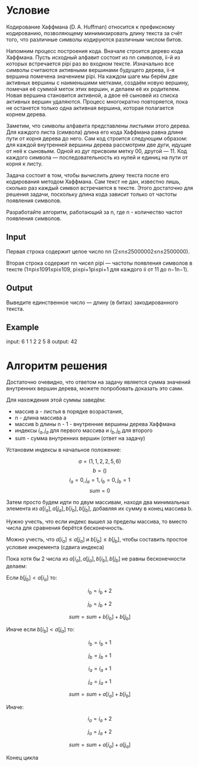 # Условие
Кодирование Хаффмана (D. A. Huffman) относится к префиксному кодированию, позволяющему минимизировать длину текста за счёт того, что различные символы кодируются различным числом битов.

Напомним процесс построения кода. Вначале строится дерево кода Хаффмана. Пусть исходный алфавит состоит из nn символов, ii-й из которых встречается pipi​ раз во входном тексте. Изначально все символы считаются активными вершинами будущего дерева, ii-я вершина помечена значением pipi​. На каждом шаге мы берём две активных вершины с наименьшими метками, создаём новую вершину, помечая её суммой меток этих вершин, и делаем её их родителем. Новая вершина становится активной, а двое её сыновей из списка активных вершин удаляются. Процесс многократно повторяется, пока не останется только одна активная вершина, которая полагается корнем дерева.

Заметим, что символы алфавита представлены листьями этого дерева. Для каждого листа (символа) длина его кода Хаффмана равна длине пути от корня дерева до него. Сам код строится следующим образом: для каждой внутренней вершины дерева рассмотрим две дуги, идущие от неё к сыновьям. Одной из дуг присвоим метку 00, другой — 11. Код каждого символа — последовательность из нулей и единиц на пути от корня к листу.

Задача состоит в том, чтобы вычислить длину текста после его кодирования методом Хаффмана. Сам текст не дан, известно лишь, сколько раз каждый символ встречается в тексте. Этого достаточно для решения задачи, поскольку длина кода зависит только от частоты появления символов. 

Разработайте алгоритм, работающий за n, где n - количество частот появления символов. 

## Input

Первая строка содержит целое число nn (2≤n≤25000002≤n≤2500000).

Вторая строка содержит nn чисел pipi​ — частоты появления символов в тексте (1≤pi≤1091≤pi​≤109, pi≤pi+1pi​≤pi+1​ для каждого ii от 11 до n−1n−1).

## Output

Выведите единственное число — длину (в битах) закодированного текста.

## Example
input: 
6 
1 1 2 2 5 8
output: 
42

# Алгоритм решения
Достаточно очевидно, что ответом на задачу является сумма значений внутренних вершин дерева, можете попробовать доказать это сами. 

Для нахождения этой суммы заведём:
- массив a - листья в порядке возрастания,
- n - длина массива a
- массив b длины n - 1 - внутренние вершины дерева Хаффмана
- индексы $i_a, j_a$ для первого массива и  $i_b, j_b$ для второго
- sum - сумма внутренних вершин (ответ на задачу)

Установим индексы в начальное положение:

$$a = (1, 1, 2, 2, 5, 6)$$
$$b = ( )$$
$$i_a = 0, j_a = 1, i_b = 0, j_b = 1$$
$$sum = 0$$

Затем просто будем идти по двум массивам, находя два
минимальных элемента из  $a[i_a], a[j_a], b[i_b], b[j_b]$, добавляя их сумму в конец массива b. 

Нужно учесть, что если индекс вышел за пределы массива, то вместо числа для сравнения берётся бесконечность.

Можно учесть, что $a[i_a] \le a[j_a]$ и $b[i_b] \le b[j_b]$, чтобы составить простое условие инкремента (сдвига индекса)

Пока хотя бы 2 числа из  $a[i_a], a[j_a], b[i_b], b[j_b]$ не равны бесконечности делаем:

Если $b[j_b] < a[i_a]$ то:

$$i_b = i_b + 2 $$

$$j_b = j_b + 2$$

$$sum = sum + b[i_b] + b[j_b]$$

Иначе если $b[i_b] < a[j_a]$ то:

$$i_b = i_b + 1$$

$$j_b = j_b + 1$$

$$i_a = i_a + 1$$

$$j_a = j_a + 1$$

$$sum = sum + a[i_a] + b[i_b]$$

Иначе:

$$i_a = i_a + 2$$

$$j_a = j_a + 2$$

$$sum = sum + a[i_a] + a[j_a]$$

Конец цикла
